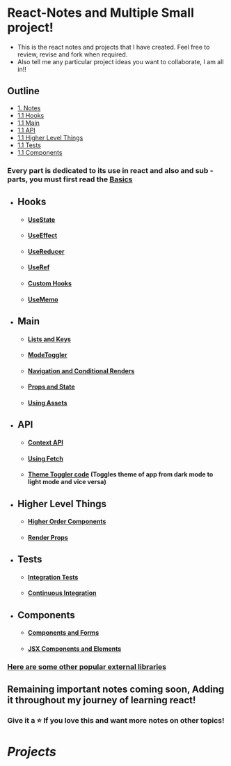 # React-Notes and Multiple Small project!
- This is the react notes and projects that I have created. Feel free to review, revise and fork when required.
- Also tell me any particular project ideas you want to collaborate, I am all in!! 

## Outline
- [1. Notes](#Notes)
- [1.1 Hooks](#Hooks)
- [1.1 Main](#Main)
- [1.1 API](#API)
- [1.1 Higher Level Things](#HLT)
- [1.1 Tests](#Tests)
- [1.1 Components](#Components)

<a name="#Notes"></a>
 **<h3> Every part is dedicated to its use in react and also and sub - parts, you must first read the <a href="App.js"> Basics </a> </h3>**

- ## Hooks
    -    ####  [UseState](UsingHooks/UseStateHook.jsx)
    -    ####  [UseEffect](UsingHooks/UseEffect.jsx)
    -    ####  [UseReducer](UsingHooks/UseReducerHook.jsx)
    -    ####  [UseRef](UsingHooks/UseRefHook.jsx)
    -    ####  [Custom Hooks](UsingHooks/CreatingCustomHook.jsx)
    -    ####  [UseMemo](UsingHooks/UseMemoHook.jsx)

- ## Main

    -   #### [Lists and Keys](Main/ListsAndKeys.jsx)
    -   #### [ModeToggler](Main/ModeTogler.jsx)
    -   #### [Navigation and Conditional Renders](Main/NavigationAndConditionalRendering.jsx)
    -   #### [Props and State](Main/Props&State.jsx)
    -   #### [Using Assets](Main/UsingAssests.jsx)
 
- ## API
    -   #### [Context API](API/ContextApi.jsx)
    -   #### [Using Fetch](API/UsingFetch.js)
    -   #### [Theme Toggler code](API/ThemeToggler.jsx) (Toggles theme of app from dark mode to light mode and vice versa)
 
- ## Higher Level Things
    -   #### [Higher Order Components](HigherLevelThings/(HOC)HigherOrderComponents.jsx)
    -   #### [Render Props](HigherLevelThings/RenderProps.jsx)

- ## Tests
    -   #### [Integration Tests](Tests/IntegrationTests.jsx)
    -   #### [Continuous Integration](Tests/ContinuousIntegration.jsx)
  
- ## Components  
    -   #### [Components and Forms](Components/ComponentsAndForms.jsx)
    -   #### [JSX Components and Elements](Components/JSxComponents&Elements.jsx)

 ### [Here are some other popular external libraries](Popular%20External%20Libraries.md)
 <h2> Remaining important notes coming soon, Adding it throughout my journey of learning react!</h2>
 <h3> Give it a ⭐ If you love this and want more notes on other topics! </h3>

 # _Projects_

## 
